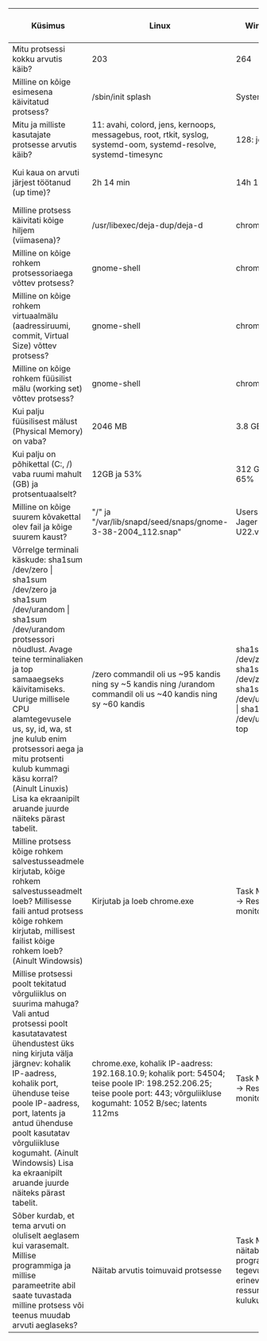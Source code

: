 | Küsimus                                                                                                                                                                                                                                                                                                                                                                                                              | Linux                                                                                                                                                                       | Windows                                                                                   | Linuxis kasutatud käsklus              | Windowsis kasutatud tööriist          |
|----------------------------------------------------------------------------------------------------------------------------------------------------------------------------------------------------------------------------------------------------------------------------------------------------------------------------------------------------------------------------------------------------------------------|-----------------------------------------------------------------------------------------------------------------------------------------------------------------------------|-------------------------------------------------------------------------------------------|----------------------------------------|---------------------------------------|
| Mitu protsessi kokku arvutis käib?                                                                                                                                                                                                                                                                                                                                                                                   | 203                                                                                                                                                                         | 264                                                                                       | ps -e \| wc -l                         | Task Manager -> Performance           |
| Milline on kõige esimesena käivitatud protsess?                                                                                                                                                                                                                                                                                                                                                                      | /sbin/init splash                                                                                                                                                           | System                                                                                    | ps -eaf                                | Process Explorer -> Start Time        |
| Mitu ja milliste kasutajate protsesse arvutis käib?                                                                                                                                                                                                                                                                                                                                                                  | 11: avahi, colord, jens, kernoops, messagebus, root, rtkit, syslog, systemd-oom, systemd-resolve, systemd-timesync                                                          | 128: jensjaag                                                                             | ps -eaf                                | Task Manager -> Users                 |
| Kui kaua on arvuti järjest töötanud (up time)?                                                                                                                                                                                                                                                                                                                                                                       | 2h 14 min                                                                                                                                                                   | 14h 13min                                                                                 | uptime                                 | Task Manager -> Performance -> CPU    |
| Milline protsess käivitati kõige hiljem (viimasena)?                                                                                                                                                                                                                                                                                                                                                                 | /usr/libexec/deja-dup/deja-d                                                                                                                                                | chrome.exe                                                                                | ps -eaf                                | Process Explorer -> Start Time        |
| Milline on kõige rohkem protsessoriaega võttev protsess?                                                                                                                                                                                                                                                                                                                                                             | gnome-shell                                                                                                                                                                 | chrome.exe                                                                                | top                                    | Process Explorer -> CPU Time          |
| Milline on kõige rohkem virtuaalmälu (aadressiruumi, commit, Virtual Size) võttev protsess?                                                                                                                                                                                                                                                                                                                          | gnome-shell                                                                                                                                                                 | chrome.exe                                                                                | top                                    | Process Explorer -> Virtual Size      |
| Milline on kõige rohkem füüsilist mälu (working set) võttev protsess?                                                                                                                                                                                                                                                                                                                                                | gnome-shell                                                                                                                                                                 | chrome.exe                                                                                | top                                    | Process Explorer -> Working Set       |
| Kui palju füüsilisest mälust (Physical Memory) on vaba?                                                                                                                                                                                                                                                                                                                                                              | 2046 MB                                                                                                                                                                     | 3.8 GB                                                                                    | free -m                                | Task Manager -> Performance -> Memory |
| Kui palju on põhikettal (C:, /) vaba ruumi mahult (GB) ja protsentuaalselt?                                                                                                                                                                                                                                                                                                                                          | 12GB ja 53%                                                                                                                                                                 | 312 GB ja 65%                                                                             | df -h                                  | WinDirStat                            |
| Milline on kõige suurem kõvakettal olev fail ja kõige suurem kaust?                                                                                                                                                                                                                                                                                                                                                  | "/" ja "/var/lib/snapd/seed/snaps/gnome-3-38-2004_112.snap"                                                                                                                 | Users ja OS-Jager-U22.vdi                                                                 | du -a / \| sort -n -r \| head -n 50 ja | WinDirStat                            |
| Võrrelge terminali käskude: sha1sum /dev/zero \| sha1sum /dev/zero ja sha1sum /dev/urandom \| sha1sum /dev/urandom protsessori nõudlust. Avage teine terminaliaken ja top samaaegseks käivitamiseks. Uurige millisele CPU alamtegevusele us, sy, id, wa, st jne kulub enim protsessori aega ja mitu protsenti kulub kummagi käsu korral? (Ainult Linuxis) Lisa ka ekraanipilt aruande juurde näiteks pärast tabelit. | /zero commandil oli us ~95 kandis ning sy ~5 kandis ning /urandom commandil oli us ~40 kandis ning sy ~60 kandis                                                            | sha1sum /dev/zero \| sha1sum /dev/zero, sha1sum /dev/urandom \| sha1sum /dev/urandom, top |                                        |                                       |
| Milline protsess kõige rohkem salvestusseadmele kirjutab, kõige rohkem salvestusseadmelt loeb? Millisesse faili antud protsess kõige rohkem kirjutab, millisest failist kõige rohkem loeb? (Ainult Windowsis)                                                                                                                                                                                                        | Kirjutab ja loeb chrome.exe                                                                                                                                                 | Task Manager -> Resource monitor                                                          |                                        |                                       |
| Millise protsessi poolt tekitatud võrguliiklus on suurima mahuga? Vali antud protsessi poolt kasutatavatest ühendustest üks ning kirjuta välja järgnev: kohalik IP-aadress, kohalik port, ühenduse teise poole IP-aadress, port, latents ja antud ühenduse poolt kasutatav võrguliikluse kogumaht. (Ainult Windowsis) Lisa ka ekraanipilt aruande juurde näiteks pärast tabelit.                                     | chrome.exe, kohalik IP-aadress: 192.168.10.9; kohalik port: 54504; teise poole IP: 198.252.206.25; teise poole port: 443; võrguliikluse kogumaht: 1052 B/sec; latents 112ms | Task Manager -> Resource monitor                                                          |                                        |                                       |
| Sõber kurdab, et tema arvuti on oluliselt aeglasem kui varasemalt. Millise programmiga ja millise parameetrite abil saate tuvastada milline protsess või teenus muudab arvuti aeglaseks?                                                                                                                                                                                                                             | Näitab arvutis toimuvaid protsesse                                                                                                                                          | Task Manager näitab programmide tegevusi ning erinevate ressursside kulukusi              | top                                    | Task Manager                          |
